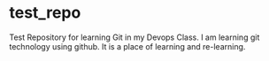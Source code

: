 # test_repo
Test Repository for learning Git in my Devops Class.
I am learning git technology using github.
It is a place of learning and re-learning.
